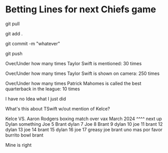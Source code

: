 # Betting Lines for next Chiefs game

git pull

git add .

git commit -m "whatever"

git push



Over/Under how many times Taylor Swift is mentioned: 30 times

Over/Under how many times Taylor Swift is shown on camera: 250 times

Over/Under how many times Patrick Mahomes is called the best quarterback in the league: 10 times

I have no Idea what I just did

What's this about TSwift w/out mention of Kelce?

Kelce VS. Aaron Rodgers boxing match over vax March 2024
^^^^ next up Dylan
something
Joe 5 
Brant
dylan 7
Joe 8
Brant 9
dylan 10
joe 11
brant 12
dylan 13
joe 14
brant 15
dylan 16
joe 17
greasy
joe
brant
uno mas por favor
burrito bowl
brant

Mine is right
